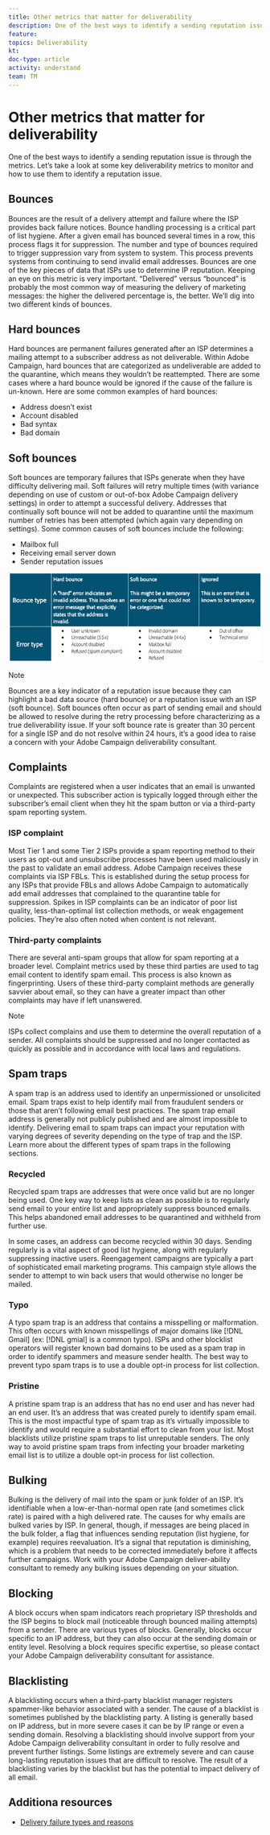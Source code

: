 ```yaml
---
title: Other metrics that matter for deliverability
description: One of the best ways to identify a sending reputation issue is through the metrics. Let’s take a look at some key deliverability metrics to monitor and how to use them to identify a reputation issue.
feature: 
topics: Deliverability
kt: 
doc-type: article
activity: understand
team: TM
---
```


# Other metrics that matter for deliverability

One of the best ways to identify a sending reputation issue is through the metrics. Let’s take a look at some key deliverability metrics to monitor and how to use them to identify a reputation issue.

## Bounces

Bounces are the result of a delivery attempt and failure where the ISP provides back failure notices. Bounce handling processing is a critical part of list hygiene. After a given email has bounced several times in a row, this process flags it for suppression. The number and type of bounces required to trigger suppression vary from system to system. This process prevents systems from continuing to send invalid email addresses. Bounces are one of the key pieces of data that ISPs use to determine IP reputation. Keeping an eye on this metric is very important. “Delivered” versus “bounced” is probably the most common way of measuring the delivery of marketing messages: the higher the delivered percentage is, the better. We’ll dig into two different kinds of bounces.

## Hard bounces

Hard bounces are permanent failures generated after an ISP determines a mailing attempt to a subscriber address as not deliverable. Within Adobe Campaign, hard bounces that are categorized as undeliverable are added to the quarantine, which means they wouldn’t be reattempted. There are some cases where a hard bounce would be ignored if the cause of the failure is un-known. Here are some common examples of hard bounces:

* Address doesn’t exist
* Account disabled
* Bad syntax
* Bad domain
  
## Soft bounces

Soft bounces are temporary failures that ISPs generate when they have difficulty delivering mail. Soft failures will retry multiple times (with variance depending on use of custom or out-of-box Adobe Campaign delivery settings) in order to attempt a successful delivery. Addresses that continually soft bounce will not be added to quarantine until the maximum number of retries has been attempted (which again vary depending on settings). Some common causes of soft bounces include the following:

* Mailbox full
* Receiving email server down
* Sender reputation issues

![[!bounce types]](assets/bounce-types.png)

>[!NOTE]
>
>Bounces are a key indicator of a reputation issue because they can highlight a bad data source (hard bounce) or a reputation issue with an ISP (soft bounce).
Soft bounces often occur as part of sending email and should be allowed to resolve during the retry processing before characterizing as a true deliverability issue. If your soft bounce rate is greater than 30 percent for a single ISP and do not resolve within 24 hours, it’s a good idea to raise a concern with your Adobe Campaign deliverability consultant.

## Complaints

Complaints are registered when a user indicates that an email is unwanted or unexpected. This subscriber action is typically logged through either the subscriber’s email client when they hit the spam button or via a third-party spam reporting system.

### ISP complaint

Most Tier 1 and some Tier 2 ISPs provide a spam reporting method to their users as opt-out and unsubscribe processes have been used maliciously in the past to validate an email address. Adobe Campaign receives these complaints via ISP FBLs. This is established during the setup process for any ISPs that provide FBLs and allows Adobe Campaign to automatically add email addresses that complained to the quarantine table for suppression. Spikes in ISP complaints can be an indicator of poor list quality, less-than-optimal list collection methods, or weak engagement policies. They’re also often noted when content is not relevant.

### Third-party complaints

There are several anti-spam groups that allow for spam reporting at a broader level. Complaint metrics used by these third parties are used to tag email content to identify spam email. This process is also known as fingerprinting. Users of these third-party complaint methods are generally savvier about email, so they can have a greater impact than other complaints may have if left unanswered.

>[!NOTE]
>
>ISPs collect complains and use them to determine the overall reputation of a sender. All complaints should be suppressed and no longer contacted as quickly as possible and in accordance with local laws and regulations.

## Spam traps

A spam trap is an address used to identify an unpermissioned or unsolicited email. Spam traps exist to help identify mail from fraudulent senders or those that aren’t following email best practices. The spam trap email address is generally not publicly published and are almost impossible to identify. Delivering email to spam traps can impact your reputation with varying degrees of severity depending on the type of trap and the ISP. Learn more about the different types of spam traps in the following sections.

### Recycled

Recycled spam traps are addresses that were once valid but are no longer being used. One key way to keep lists as clean as possible is to regularly send email to your entire list and appropriately suppress bounced emails. This helps abandoned email addresses to be quarantined and withheld from further use.

In some cases, an address can become recycled within 30 days. Sending regularly is a vital aspect of good list hygiene, along with regularly suppressing inactive users. Reengagement campaigns are typically a part of sophisticated email marketing programs. This campaign style allows the sender to attempt to win back users that would otherwise no longer be mailed.

### Typo

A typo spam trap is an address that contains a misspelling or malformation. This often occurs with known misspellings of major domains like [!DNL Gmail] (ex: [!DNL gmial] is a common typo). ISPs and other blocklist operators will register known bad domains to be used as a spam trap in order to identify spammers and measure sender health. The best way to prevent typo spam traps is to use a double opt-in process for list collection.

### Pristine

A pristine spam trap is an address that has no end user and has never had an end user. It’s an address that was created purely to identify spam email. This is the most impactful type of spam trap as it’s virtually impossible to identify and would require a substantial effort to clean from your list. Most blacklists utilize pristine spam traps to list unreputable senders. The only way to avoid pristine spam traps from infecting your broader marketing email list is to utilize a double opt-in process for list collection.

## Bulking

Bulking is the delivery of mail into the spam or junk folder of an ISP. It’s identifiable when a low-er-than-normal open rate (and sometimes click rate) is paired with a high delivered rate. The causes for why emails are bulked varies by ISP. In general, though, if messages are being placed in the bulk folder, a flag that influences sending reputation (list hygiene, for example) requires reevaluation. It’s a signal that reputation is diminishing, which is a problem that needs to be corrected immediately before it affects further campaigns. Work with your Adobe Campaign deliver-ability consultant to remedy any bulking issues depending on your situation.

## Blocking

A block occurs when spam indicators reach proprietary ISP thresholds and the ISP begins to block mail (noticeable through bounced mailing attempts) from a sender. There are various types of blocks. Generally, blocks occur specific to an IP address, but they can also occur at the sending domain or entity level. Resolving a block requires specific expertise, so please contact your Adobe Campaign deliverability consultant for assistance.

## Blacklisting

A blacklisting occurs when a third-party blacklist manager registers spammer-like behavior associated with a sender. The cause of a blacklist is sometimes published by the blacklisting party. A listing is generally based on IP address, but in more severe cases it can be by IP range or even a sending domain. Resolving a blacklisting should involve support from your Adobe Campaign deliverability consultant in order to fully resolve and prevent further listings. Some listings are extremely severe and can cause long-lasting reputation issues that are difficult to resolve. The result of a blacklisting varies by the blacklist but has the potential to impact delivery of all email.

## Additiona resources

* [Delivery failure types and reasons](https://docs.adobe.com/content/help/en/campaign-standard/using/testing-and-sending/monitoring-messages/understanding-delivery-failures.html#delivery-failure-types-and-reasons)
